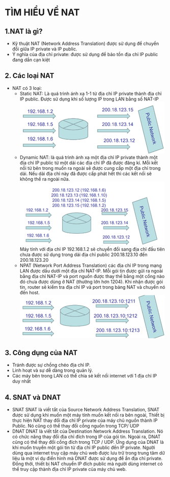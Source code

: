 # TÌM HIỂU VỀ NAT 
## 1.NAT là gì?
 - Kỹ thuật NAT (Network Address Translation) được sử dụng để chuyển đổi giữa IP private và IP public. 
 - Ý nghĩa của địa chỉ private: được sử dụng để bảo tồn địa chỉ IP public đang dần cạn kiệt
## 2. Các loại NAT
- NAT có 3 loại:
    + Static NAT: Là quá trình ánh xạ 1-1 từ địa chỉ IP private thành địa chỉ IP public. Được sử dụng khi số lượng IP trong LAN bằng số NAT-IP 
      ![alt text](<../Images/Screenshot 2024-03-18 105851.png>)
    + Dynamic NAT: là quá trình ánh xạ một địa chỉ IP private thành một địa chỉ IP public từ một dải các địa chỉ IP đã được đăng kí. Mỗi kết nối từ bên trong muốn ra ngoài sẽ được cung cấp một địa chỉ trong dải. Nếu dải địa chỉ này đã được cấp phát hết thì các kết nối sẽ không thể ra ngoài nữa.
       ![alt text](<../Images/Screenshot 2024-04-16 165503.png>)
       Máy tính với địa chỉ IP 192.168.1.2 sẽ chuyển đổi sang địa chỉ đầu tiên chưa  được sử dụng trong dải địa chỉ public 200.18.123.10 đến 200.18.123.20
    + NPAT (Network Port Address Translation) các địa chỉ IP trong mạng LAN được dấu dưới một địa chỉ NAT-IP. Mỗi gói tin được gửi ra ngoài bằng địa chỉ NAT-IP và port nguồn được thay thế bằng một cổng nào đó chưa được dùng ở NAT (thường lớn hơn 1204). Khi nhận được gói tin, router sẽ kiểm tra địa chỉ IP và port trong bảng NAT và chuyển nó đến host.   
       ![alt text](<../Images/Screenshot 2024-04-16 165839.png>)
## 3. Công dụng của NAT
- Tránh được sự chồng chéo địa chỉ IP.
- Linh hoạt và sự dễ dàng trong quản lý.
- Các máy bên trong LAN có thể chia sẻ kết nối internet với 1 địa chỉ IP duy nhất       
## 4. SNAT và DNAT 
- SNAT SNAT là viết tắt của Source Network Address Translation, SNAT được sử dụng khi muốn một máy tính muốn kết nối ra bên ngoài, Thiết bị thực hiện NAT thay đổi địa chỉ IP private của máy chủ nguồn thành IP Public. Nó cũng có thể thay đổi cổng nguồn trong TCP/ UDP
- DNAT DNAT là viết tắt của Destination Network Address Translation. Nó có chức năng thay đổi địa chỉ đích trong IP của gói tin. Ngoài ra, DNAT cũng có thể thay đổi cổng đích trong TCP / UDP. Ứng dụng của DNAT là khi muốn truyền một gói tin từ địa chỉ IP public đến IP private. Người dùng qua internet truy cập máy chủ web được lưu trữ trong trung tâm dữ liệu là một ví dụ điển hình mà DNAT được sử dụng để ẩn địa chỉ private. Đồng thời, thiết bị NAT chuyển IP đích public mà người dùng internet có thể truy cập thành địa chỉ IP private của máy chủ web.